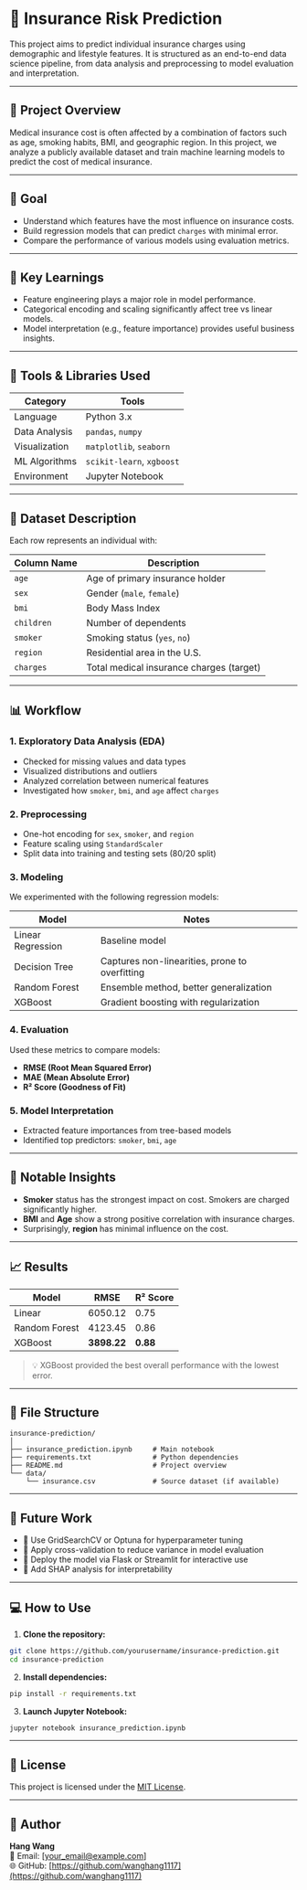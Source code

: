 # 🏥 Insurance Risk Prediction

This project aims to predict individual insurance charges using demographic and lifestyle features. It is structured as an end-to-end data science pipeline, from data analysis and preprocessing to model evaluation and interpretation.

---

## 📘 Project Overview

Medical insurance cost is often affected by a combination of factors such as age, smoking habits, BMI, and geographic region. In this project, we analyze a publicly available dataset and train machine learning models to predict the cost of medical insurance.

---

## 🎯 Goal

- Understand which features have the most influence on insurance costs.
- Build regression models that can predict `charges` with minimal error.
- Compare the performance of various models using evaluation metrics.

---

## 🧠 Key Learnings

- Feature engineering plays a major role in model performance.
- Categorical encoding and scaling significantly affect tree vs linear models.
- Model interpretation (e.g., feature importance) provides useful business insights.

---

## 🧰 Tools & Libraries Used

| Category         | Tools                                      |
|------------------|---------------------------------------------|
| Language         | Python 3.x                                  |
| Data Analysis    | `pandas`, `numpy`                           |
| Visualization    | `matplotlib`, `seaborn`                     |
| ML Algorithms    | `scikit-learn`, `xgboost`                   |
| Environment      | Jupyter Notebook                            |

---

## 📁 Dataset Description

Each row represents an individual with:

| Column Name | Description |
|-------------|-------------|
| `age`       | Age of primary insurance holder |
| `sex`       | Gender (`male`, `female`) |
| `bmi`       | Body Mass Index |
| `children`  | Number of dependents |
| `smoker`    | Smoking status (`yes`, `no`) |
| `region`    | Residential area in the U.S. |
| `charges`   | Total medical insurance charges (target) |

---

## 📊 Workflow

### 1. **Exploratory Data Analysis (EDA)**

- Checked for missing values and data types  
- Visualized distributions and outliers  
- Analyzed correlation between numerical features  
- Investigated how `smoker`, `bmi`, and `age` affect `charges`

### 2. **Preprocessing**

- One-hot encoding for `sex`, `smoker`, and `region`  
- Feature scaling using `StandardScaler`  
- Split data into training and testing sets (80/20 split)

### 3. **Modeling**

We experimented with the following regression models:

| Model              | Notes |
|-------------------|-------|
| Linear Regression | Baseline model |
| Decision Tree     | Captures non-linearities, prone to overfitting |
| Random Forest     | Ensemble method, better generalization |
| XGBoost           | Gradient boosting with regularization |

### 4. **Evaluation**

Used these metrics to compare models:

- **RMSE (Root Mean Squared Error)**  
- **MAE (Mean Absolute Error)**  
- **R² Score (Goodness of Fit)**

### 5. **Model Interpretation**

- Extracted feature importances from tree-based models  
- Identified top predictors: `smoker`, `bmi`, `age`

---

## 📌 Notable Insights

- **Smoker** status has the strongest impact on cost. Smokers are charged significantly higher.
- **BMI** and **Age** show a strong positive correlation with insurance charges.
- Surprisingly, **region** has minimal influence on the cost.

---

## 📈 Results

| Model          | RMSE     | R² Score |
|----------------|----------|----------|
| Linear         | 6050.12  | 0.75     |
| Random Forest  | 4123.45  | 0.86     |
| XGBoost        | **3898.22**  | **0.88**     |

> 💡 XGBoost provided the best overall performance with the lowest error.

---

## 📂 File Structure

```
insurance-prediction/
│
├── insurance_prediction.ipynb     # Main notebook
├── requirements.txt               # Python dependencies
├── README.md                      # Project overview
└── data/
    └── insurance.csv              # Source dataset (if available)
```

---

## 🔮 Future Work

- 📌 Use GridSearchCV or Optuna for hyperparameter tuning  
- 📌 Apply cross-validation to reduce variance in model evaluation  
- 📌 Deploy the model via Flask or Streamlit for interactive use  
- 📌 Add SHAP analysis for interpretability  

---

## 💻 How to Use

1. **Clone the repository:**
```bash
git clone https://github.com/yourusername/insurance-prediction.git
cd insurance-prediction
```

2. **Install dependencies:**
```bash
pip install -r requirements.txt
```

3. **Launch Jupyter Notebook:**
```bash
jupyter notebook insurance_prediction.ipynb
```

---

## 🧾 License

This project is licensed under the [MIT License](LICENSE).

---

## 👤 Author

**Hang Wang**  
📧 Email: [your_email@example.com]  
🌐 GitHub: [https://github.com/wanghang1117](https://github.com/wanghang1117)
